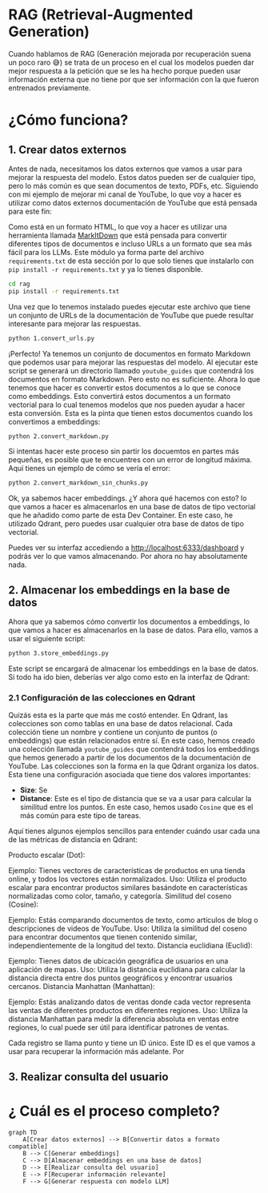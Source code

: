 # RAG (Retrieval-Augmented Generation)

Cuando hablamos de RAG (Generación mejorada por recuperación suena un poco raro 😅) se trata de un proceso en el cual los modelos pueden dar mejor respuesta a la petición que se les ha hecho porque pueden usar información externa que no tiene por que ser información con la que fueron entrenados previamente.


# ¿Cómo funciona?

## 1. Crear datos externos

Antes de nada, necesitamos los datos externos que vamos a usar para mejorar la respuesta del modelo. Estos datos pueden ser de cualquier tipo, pero lo más común es que sean documentos de texto, PDFs, etc. Siguiendo con mi ejemplo de mejorar mi canal de YouTube, lo que voy a hacer es utilizar como datos externos documentación de YouTube que está pensada para este fin: 

Como está en un formato HTML, lo que voy a hacer es utilizar una herramienta llamada [MarkItDown](https://github.com/microsoft/markitdown) que está pensada para convertir diferentes tipos de documentos e incluso URLs a un formato que sea más fácil para los LLMs. Este módulo ya forma parte del archivo `requirements.txt` de esta sección por lo que solo tienes que instalarlo con `pip install -r requirements.txt` y ya lo tienes disponible.

```bash
cd rag
pip install -r requirements.txt
```

Una vez que lo tenemos instalado puedes ejecutar este archivo que tiene un conjunto de URLs de la documentación de YouTube que puede resultar interesante para mejorar las respuestas.

```bash
python 1.convert_urls.py
```

¡Perfecto! Ya tenemos un conjunto de documentos en formato Markdown que podemos usar para mejorar las respuestas del modelo. Al ejecutar este script se generará un directorio llamado `youtube_guides` que contendrá los documentos en formato Markdown. Pero esto no es suficiente. Ahora lo que tenemos que hacer es convertir estos documentos a lo que se conoce como embeddings. Esto convertirá estos documentos a un formato vectorial para lo cual tenemos modelos que nos pueden ayudar a hacer esta conversión. Esta es la pinta que tienen estos documentos cuando los convertimos a embeddings:

```bash
python 2.convert_markdown.py
```

Si intentas hacer este proceso sin partir los docuemtos en partes más pequeñas, es posible que te encuentres con un error de longitud máxima. Aquí tienes un ejemplo de cómo se vería el error:

```bash
python 2.convert_markdown_sin_chunks.py
```

Ok, ya sabemos hacer embeddings. ¿Y ahora qué hacemos con esto? lo que vamos a hacer es almacenarlos en una base de datos de tipo vectorial que he añadido como parte de esta Dev Container. En este caso, he utilizado Qdrant, pero puedes usar cualquier otra base de datos de tipo vectorial.

Puedes ver su interfaz accediendo a [http://localhost:6333/dashboard](http://localhost:6333/dashboard) y podrás ver lo que vamos almacenando. Por ahora no hay absolutamente nada. 

## 2. Almacenar los embeddings en la base de datos

Ahora que ya sabemos cómo convertir los documentos a embeddings, lo que vamos a hacer es almacenarlos en la base de datos. Para ello, vamos a usar el siguiente script:

```bash
python 3.store_embeddings.py
```

Este script se encargará de almacenar los embeddings en la base de datos. Si todo ha ido bien, deberías ver algo como esto en la interfaz de Qdrant:


### 2.1 Configuración de las colecciones en Qdrant

Quizás esta es la parte que más me costó entender. En Qdrant, las colecciones son como tablas en una base de datos relacional. Cada colección tiene un nombre y contiene un conjunto de puntos (o embeddings) que están relacionados entre sí. En este caso, hemos creado una colección llamada `youtube_guides` que contendrá todos los embeddings que hemos generado a partir de los documentos de la documentación de YouTube. Las colecciones son la forma en la que Qdrant organiza los datos. Esta tiene una configuración asociada que tiene dos valores importantes:

- **Size**: Se 
- **Distance**: Este es el tipo de distancia que se va a usar para calcular la similitud entre los puntos. En este caso, hemos usado `Cosine` que es el más común para este tipo de tareas. 

Aquí tienes algunos ejemplos sencillos para entender cuándo usar cada una de las métricas de distancia en Qdrant:

Producto escalar (Dot):

Ejemplo: Tienes vectores de características de productos en una tienda online, y todos los vectores están normalizados.
Uso: Utiliza el producto escalar para encontrar productos similares basándote en características normalizadas como color, tamaño, y categoría.
Similitud del coseno (Cosine):

Ejemplo: Estás comparando documentos de texto, como artículos de blog o descripciones de videos de YouTube.
Uso: Utiliza la similitud del coseno para encontrar documentos que tienen contenido similar, independientemente de la longitud del texto.
Distancia euclidiana (Euclid):

Ejemplo: Tienes datos de ubicación geográfica de usuarios en una aplicación de mapas.
Uso: Utiliza la distancia euclidiana para calcular la distancia directa entre dos puntos geográficos y encontrar usuarios cercanos.
Distancia Manhattan (Manhattan):

Ejemplo: Estás analizando datos de ventas donde cada vector representa las ventas de diferentes productos en diferentes regiones.
Uso: Utiliza la distancia Manhattan para medir la diferencia absoluta en ventas entre regiones, lo cual puede ser útil para identificar patrones de ventas.


Cada registro se llama punto y tiene un ID único. Este ID es el que vamos a usar para recuperar la información más adelante. Por


## 3. Realizar consulta del usuario


# ¿ Cuál es el proceso completo?

```mermaid
graph TD
    A[Crear datos externos] --> B[Convertir datos a formato compatible]
    B --> C[Generar embeddings]
    C --> D[Almacenar embeddings en una base de datos]
    D --> E[Realizar consulta del usuario]
    E --> F[Recuperar información relevante]
    F --> G[Generar respuesta con modelo LLM]
```





